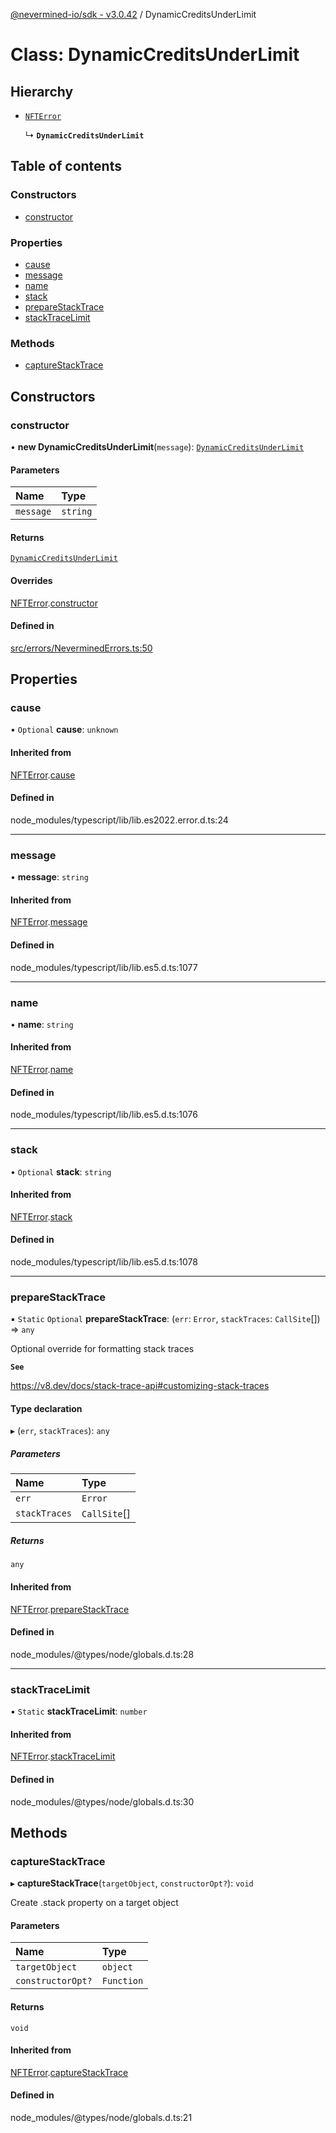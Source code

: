 [@nevermined-io/sdk - v3.0.42](../code-reference.md) / DynamicCreditsUnderLimit

# Class: DynamicCreditsUnderLimit

## Hierarchy

- [`NFTError`](NFTError.md)

  ↳ **`DynamicCreditsUnderLimit`**

## Table of contents

### Constructors

- [constructor](DynamicCreditsUnderLimit.md#constructor)

### Properties

- [cause](DynamicCreditsUnderLimit.md#cause)
- [message](DynamicCreditsUnderLimit.md#message)
- [name](DynamicCreditsUnderLimit.md#name)
- [stack](DynamicCreditsUnderLimit.md#stack)
- [prepareStackTrace](DynamicCreditsUnderLimit.md#preparestacktrace)
- [stackTraceLimit](DynamicCreditsUnderLimit.md#stacktracelimit)

### Methods

- [captureStackTrace](DynamicCreditsUnderLimit.md#capturestacktrace)

## Constructors

### constructor

• **new DynamicCreditsUnderLimit**(`message`): [`DynamicCreditsUnderLimit`](DynamicCreditsUnderLimit.md)

#### Parameters

| Name      | Type     |
| :-------- | :------- |
| `message` | `string` |

#### Returns

[`DynamicCreditsUnderLimit`](DynamicCreditsUnderLimit.md)

#### Overrides

[NFTError](NFTError.md).[constructor](NFTError.md#constructor)

#### Defined in

[src/errors/NeverminedErrors.ts:50](https://github.com/nevermined-io/sdk-js/blob/6dae17b3b84450d8e4cc72ede504295494f55c56/src/errors/NeverminedErrors.ts#L50)

## Properties

### cause

• `Optional` **cause**: `unknown`

#### Inherited from

[NFTError](NFTError.md).[cause](NFTError.md#cause)

#### Defined in

node_modules/typescript/lib/lib.es2022.error.d.ts:24

---

### message

• **message**: `string`

#### Inherited from

[NFTError](NFTError.md).[message](NFTError.md#message)

#### Defined in

node_modules/typescript/lib/lib.es5.d.ts:1077

---

### name

• **name**: `string`

#### Inherited from

[NFTError](NFTError.md).[name](NFTError.md#name)

#### Defined in

node_modules/typescript/lib/lib.es5.d.ts:1076

---

### stack

• `Optional` **stack**: `string`

#### Inherited from

[NFTError](NFTError.md).[stack](NFTError.md#stack)

#### Defined in

node_modules/typescript/lib/lib.es5.d.ts:1078

---

### prepareStackTrace

▪ `Static` `Optional` **prepareStackTrace**: (`err`: `Error`, `stackTraces`: `CallSite`[]) => `any`

Optional override for formatting stack traces

**`See`**

https://v8.dev/docs/stack-trace-api#customizing-stack-traces

#### Type declaration

▸ (`err`, `stackTraces`): `any`

##### Parameters

| Name          | Type         |
| :------------ | :----------- |
| `err`         | `Error`      |
| `stackTraces` | `CallSite`[] |

##### Returns

`any`

#### Inherited from

[NFTError](NFTError.md).[prepareStackTrace](NFTError.md#preparestacktrace)

#### Defined in

node_modules/@types/node/globals.d.ts:28

---

### stackTraceLimit

▪ `Static` **stackTraceLimit**: `number`

#### Inherited from

[NFTError](NFTError.md).[stackTraceLimit](NFTError.md#stacktracelimit)

#### Defined in

node_modules/@types/node/globals.d.ts:30

## Methods

### captureStackTrace

▸ **captureStackTrace**(`targetObject`, `constructorOpt?`): `void`

Create .stack property on a target object

#### Parameters

| Name              | Type       |
| :---------------- | :--------- |
| `targetObject`    | `object`   |
| `constructorOpt?` | `Function` |

#### Returns

`void`

#### Inherited from

[NFTError](NFTError.md).[captureStackTrace](NFTError.md#capturestacktrace)

#### Defined in

node_modules/@types/node/globals.d.ts:21
